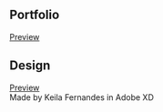 ## Portfolio
[Preview](https://portfolio.keila.now.sh/development.html)

## Design
[Preview](https://xd.adobe.com/view/ba626acb-1c56-4a7b-4f0a-6f6fe4b45543-cc53/)  
Made by Keila Fernandes in Adobe XD  
